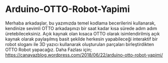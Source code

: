 # Arduino-OTTO-Robot-Yapimi
Merhaba arkadaşlar, bu yazımızda temel kodlama becerilerini kullanarak, kendinize sevimli OTTO arkadaşınızı bir saat kadar kısa sürede adım adım üretebileceksiniz. Açık kaynak olan kısaca OTTO olarak isimlendirilmiş açık kaynak olarak paylaşılmış basit şekilde herkesin yapabileceği interaktif bir robot sloganı ile 3D yazıcı kullanarak oluşturulan parçaları birleştirdikten OTTO Robot yapacağız.
Daha Fazlası için;
https://canayazblog.wordpress.com/2018/06/22/arduino-otto-robot-yapimi/

